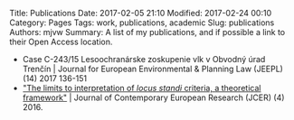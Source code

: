 Title: Publications
Date: 2017-02-05 21:10
Modified: 2017-02-24 00:10
Category: Pages
Tags: work, publications, academic
Slug: publications
Authors: mjvw
Summary: A list of my publications, and if possible a link to their Open Access location.
 
* Case C-243/15 Lesoochranárske zoskupenie vlk v Obvodný úrad Trenčín | Journal for European Environmental & Planning Law (JEEPL) (14) 2017 136-151
* ["The limits to interpretation of _locus standi_ criteria, a theoretical framework"](http://bit.ly/LimitsToInterpretativeSpace "JCER") | Journal of Contemporary European Research (JCER) (4) 2016.

